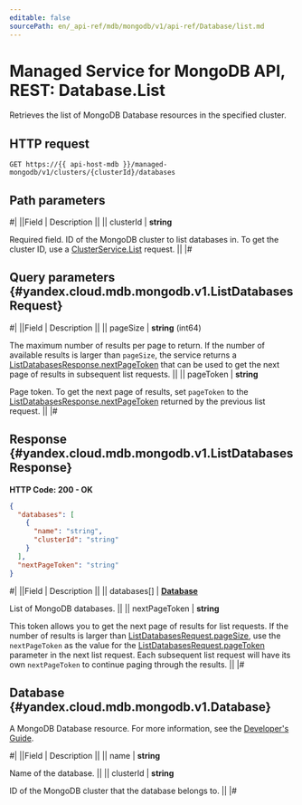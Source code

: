 ```yaml
---
editable: false
sourcePath: en/_api-ref/mdb/mongodb/v1/api-ref/Database/list.md
---
```


# Managed Service for MongoDB API, REST: Database.List

Retrieves the list of MongoDB Database resources in the specified cluster.

## HTTP request

```
GET https://{{ api-host-mdb }}/managed-mongodb/v1/clusters/{clusterId}/databases
```

## Path parameters

#|
||Field | Description ||
|| clusterId | **string**

Required field. ID of the MongoDB cluster to list databases in.
To get the cluster ID, use a [ClusterService.List](/docs/managed-mongodb/api-ref/Cluster/list#List) request. ||
|#

## Query parameters {#yandex.cloud.mdb.mongodb.v1.ListDatabasesRequest}

#|
||Field | Description ||
|| pageSize | **string** (int64)

The maximum number of results per page to return. If the number of available
results is larger than `pageSize`, the service returns a [ListDatabasesResponse.nextPageToken](#yandex.cloud.mdb.mongodb.v1.ListDatabasesResponse)
that can be used to get the next page of results in subsequent list requests. ||
|| pageToken | **string**

Page token. To get the next page of results, set `pageToken` to the
[ListDatabasesResponse.nextPageToken](#yandex.cloud.mdb.mongodb.v1.ListDatabasesResponse) returned by the previous list request. ||
|#

## Response {#yandex.cloud.mdb.mongodb.v1.ListDatabasesResponse}

**HTTP Code: 200 - OK**

```json
{
  "databases": [
    {
      "name": "string",
      "clusterId": "string"
    }
  ],
  "nextPageToken": "string"
}
```

#|
||Field | Description ||
|| databases[] | **[Database](#yandex.cloud.mdb.mongodb.v1.Database)**

List of MongoDB databases. ||
|| nextPageToken | **string**

This token allows you to get the next page of results for list requests. If the number of results
is larger than [ListDatabasesRequest.pageSize](#yandex.cloud.mdb.mongodb.v1.ListDatabasesRequest), use the `nextPageToken` as the value
for the [ListDatabasesRequest.pageToken](#yandex.cloud.mdb.mongodb.v1.ListDatabasesRequest) parameter in the next list request. Each subsequent
list request will have its own `nextPageToken` to continue paging through the results. ||
|#

## Database {#yandex.cloud.mdb.mongodb.v1.Database}

A MongoDB Database resource. For more information, see the
[Developer's Guide](/docs/managed-mongodb/concepts).

#|
||Field | Description ||
|| name | **string**

Name of the database. ||
|| clusterId | **string**

ID of the MongoDB cluster that the database belongs to. ||
|#